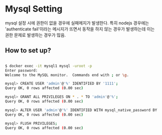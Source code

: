 # Mysql Setting
mysql 설정 시에 권한이 없을 경우에 실패메지가 발생한다. 특히 nodejs 경우에는 'authenticate fail'이라는 메시지가 뜨면서 동작을 하지 않는 경우가 발생하는데 이는 권한 문제로 발생하는 경우가 많음.


## How to set up?
```bash

$ docker exec -it mysql1 mysql -uroot -p
Enter password:
Welcome to the MySQL monitor.  Commands end with ; or \g.

mysql> CREATE USER 'admin'@'%' IDENTIFIED BY '1111';
Query OK, 0 rows affected (0.00 sec)

mysql> GRANT ALL PRIVILEGES ON * . * TO 'admin'@'%';
Query OK, 0 rows affected (0.00 sec)

mysql> ALTER USER 'admin'@'%' IDENTIFIED WITH mysql_native_password BY '1111';
Query OK, 0 rows affected (0.00 sec)

mysql> FLUSH PRIVILEGES;
Query OK, 0 rows affected (0.00 sec)
```
